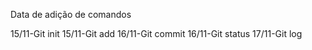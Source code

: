 Data de adição de comandos

15/11-Git init
15/11-Git add 
16/11-Git commit
16/11-Git status
17/11-Git log